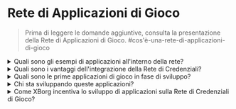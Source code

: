# Rete di Applicazioni di Gioco

> Prima di leggere le domande aggiuntive, consulta la presentazione della Rete di Applicazioni di Gioco. #cos'è-una-rete-di-applicazioni-di-gioco

<details>

<summary>Quali sono gli esempi di applicazioni all'interno della rete?</summary>

* **Soulbound launchpad**: Connette i giocatori con giochi basati sulla loro identità digitale in modo che i giochi possano offrire opportunità di investimento uniche ai giocatori che amano il genere corrispondente.&#x20;
* **Player engagement app (xborg.gg)**: Uno strato di coinvolgimento sopra a qualsiasi gioco e comunità collegati a un avatar unico. Questo serve come un ottimo strumento di acquisizione per giochi e comunità di gioco.&#x20;
* **Integrazione in-game**: Integra lo strato di credenziali all'interno di un gioco e offre modalità di gioco uniche e vantaggi per gli esperti del genere.
* **Protocollo di comunicazione**: Consente ai marchi di connettersi con i giocatori in base alle loro credenziali. I giocatori possono impostare una tariffa di comunicazione.&#x20;
* **Prestito di asset basato sulla reputazione**: Presta i tuoi asset non in base a garanzie ma alle tue credenziali e reputazione.
* **Matchmaking**: Consente un matchmaking più efficiente in-game basato sull'intera storia dei giocatori.&#x20;
* **Comunità di gioco decentralizzate**: Un'app che consente la creazione di comunità di gioco decentralizzate.
* **Scouting di giocatori di esports**: Un'app che consente lo scouting di giocatori di esports da parte di squadre di esports o comunità di gioco decentralizzate.&#x20;
* **Piattaforma di tornei**: Una piattaforma di tornei più efficiente, basata sulle prestazioni di determinati giocatori.&#x20;
* **App di dati di gioco**: Un'app di appuntamenti che mette in contatto i giocatori in base alle loro credenziali.

</details>

<details>

<summary>Quali sono i vantaggi dell'integrazione della Rete di Credenziali?</summary>

L'utilizzo della rete di credenziali da parte degli sviluppatori offre un processo di integrazione fluido e semplificato per l'inserimento dei giocatori nella rete, portando a una maggiore efficienza operativa e, soprattutto, a un'esperienza utente migliorata per i giocatori. I vantaggi offerti dalla rete di credenziali sono molteplici, tanto che qualsiasi applicazione di gioco che la integra è pronta a offrire un'esperienza senza pari alla propria base di utenti.

</details>

<details>

<summary>Quali sono le prime applicazioni di gioco in fase di sviluppo?</summary>

Soulbound launchpad e l'app di coinvolgimento dei giocatori.&#x20;

</details>

<details>

<summary>Chi sta sviluppando queste applicazioni?</summary>

XBorg Labs è il principale sviluppatore di queste applicazioni. Tuttavia, con la decentralizzazione, intendiamo aprire lo sviluppo di queste applicazioni a tutti gli sviluppatori.&#x20;

</details>

<details>

<summary>Come XBorg incentiva lo sviluppo di applicazioni sulla Rete di Credenziali di Gioco?</summary>

Un programma di sovvenzioni permetterà di incentivare lo sviluppo delle applicazioni.&#x20;

</details>